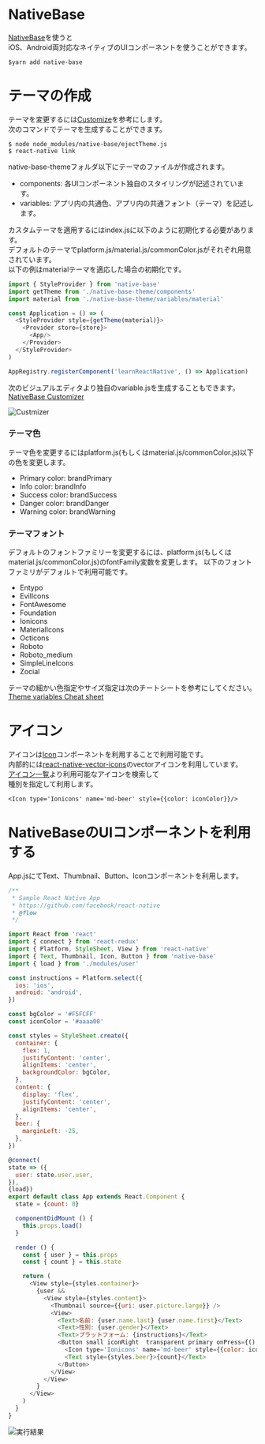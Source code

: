 # NativeBase

[NativeBase](http://docs.nativebase.io/)を使うと  
iOS、Android両対応なネイティブのUIコンポーネントを使うことができます。  

```
$yarn add native-base
```

# テーマの作成
テーマを変更するには[Customize](http://docs.nativebase.io/Customize.html)を参考にします。  
次のコマンドでテーマを生成することができます。  

```
$ node node_modules/native-base/ejectTheme.js
$ react-native link
```

native-base-themeフォルダ以下にテーマのファイルが作成されます。  

* components: 各UIコンポーネント独自のスタイリングが記述されています。  
* variables: アプリ内の共通色、アプリ内の共通フォント（テーマ）を記述します。  

カスタムテーマを適用するにはindex.jsに以下のように初期化する必要があります。  
デフォルトのテーマでplatform.js/material.js/commonColor.jsがそれぞれ用意されています。  
以下の例はmaterialテーマを適応した場合の初期化です。  

```index.js
import { StyleProvider } from 'native-base'
import getTheme from './native-base-theme/components'
import material from './native-base-theme/variables/material'

const Application = () => (
  <StyleProvider style={getTheme(material)}>
    <Provider store={store}>
      <App/>
    </Provider>
  </StyleProvider>
)

AppRegistry.registerComponent('learnReactNative', () => Application)
```

次のビジュアルエディタより独自のvariable.jsを生成することもできます。  
[NativeBase Customizer](https://nativebase.io/customizer/)  

![Custmizer](./docs/customizer.png)

### テーマ色
テーマ色を変更するにはplatform.js(もしくはmaterial.js/commonColor.js)以下の色を変更します。  

- Primary color: brandPrimary
- Info color: brandInfo
- Success color: brandSuccess
- Danger color: brandDanger
- Warning color: brandWarning


### テーマフォント
デフォルトのフォントファミリーを変更するには、platform.js(もしくはmaterial.js/commonColor.js)のfontFamily変数を変更します。
以下のフォントファミリがデフォルトで利用可能です。  

- Entypo
- EvilIcons
- FontAwesome
- Foundation
- Ionicons
- MaterialIcons
- Octicons
- Roboto
- Roboto_medium
- SimpleLineIcons
- Zocial


テーマの細かい色指定やサイズ指定は次のチートシートを参考にしてください。  
[Theme variables Cheat sheet](http://docs.nativebase.io/docs/ThemeVariables.html)  


# アイコン
アイコンは[Icon](http://docs.nativebase.io/Components.html#header-transparent-headref)コンポーネントを利用することで利用可能です。  
内部的には[react-native-vector-icons](https://github.com/oblador/react-native-vector-icons)のvectorアイコンを利用しています。  
[アイコン一覧](https://oblador.github.io/react-native-vector-icons/)より利用可能なアイコンを検索して  
種別を指定して利用します。  

```
<Icon type='Ionicons' name='md-beer' style={{color: iconColor}}/>
```

# NativeBaseのUIコンポーネントを利用する
App.jsにてText、Thumbnail、Button、Iconコンポーネントを利用します。  

```App.js
/**
 * Sample React Native App
 * https://github.com/facebook/react-native
 * @flow
 */

import React from 'react'
import { connect } from 'react-redux'
import { Platform, StyleSheet, View } from 'react-native'
import { Text, Thumbnail, Icon, Button } from 'native-base'
import { load } from './modules/user'

const instructions = Platform.select({
  ios: 'ios',
  android: 'android',
})

const bgColor = '#F5FCFF'
const iconColor = '#aaaa00'

const styles = StyleSheet.create({
  container: {
    flex: 1,
    justifyContent: 'center',
    alignItems: 'center',
    backgroundColor: bgColor,
  },
  content: {
    display: 'flex',
    justifyContent: 'center',
    alignItems: 'center',
  },
  beer: {
    marginLeft: -25,
  },
})

@connect(
state => ({
  user: state.user.user,
}),
{load})
export default class App extends React.Component {
  state = {count: 0}

  componentDidMount () {
    this.props.load()
  }

  render () {
    const { user } = this.props
    const { count } = this.state

    return (
      <View style={styles.container}>
        {user &&
          <View style={styles.content}>
            <Thumbnail source={{uri: user.picture.large}} />
            <View>
              <Text>名前: {user.name.last} {user.name.first}</Text>
              <Text>性別: {user.gender}</Text>
              <Text>プラットフォーム: {instructions}</Text>
              <Button small iconRight  transparent primary onPress={() => this.setState({count: count + 1})}>
                <Icon type='Ionicons' name='md-beer' style={{color: iconColor}}/>
                <Text style={styles.beer}>{count}</Text>
              </Button>
            </View>
          </View>
        }
      </View>
    )
  }
}
```

![実行結果](./docs/native-base.png)
